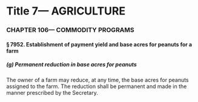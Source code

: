 
# Title 7— AGRICULTURE
### CHAPTER 106— COMMODITY PROGRAMS
#### § 7952. Establishment of payment yield and base acres for peanuts for a farm
##### (g) Permanent reduction in base acres for peanuts

The owner of a farm may reduce, at any time, the base acres for peanuts assigned to the farm. The reduction shall be permanent and made in the manner prescribed by the Secretary.
